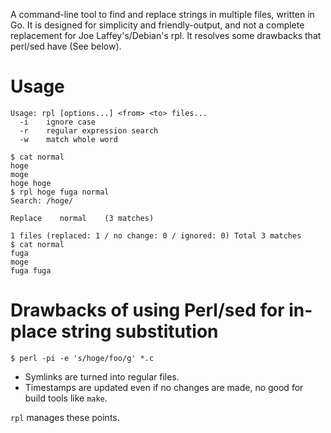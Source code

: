 A command-line tool to find and replace strings in multiple files, written in Go.
It is designed for simplicity and friendly-output, and not a complete replacement for Joe Laffey's/Debian's rpl.
It resolves some drawbacks that perl/sed have (See below).

# Usage

```
Usage: rpl [options...] <from> <to> files...
  -i    ignore case
  -r    regular expression search
  -w    match whole word
```

```
$ cat normal
hoge
moge
hoge hoge
$ rpl hoge fuga normal
Search: /hoge/

Replace    normal    (3 matches)

1 files (replaced: 1 / no change: 0 / ignored: 0) Total 3 matches
$ cat normal
fuga
moge
fuga fuga
```


# Drawbacks of using Perl/sed for in-place string substitution

```
$ perl -pi -e 's/hoge/foo/g' *.c
```

- Symlinks are turned into regular files.
- Timestamps are updated even if no changes are made, no good for build tools like `make`.

`rpl` manages these points.
